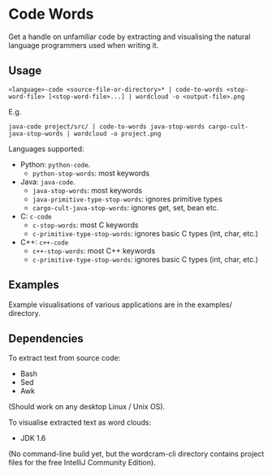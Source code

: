 Code Words
==========

Get a handle on unfamiliar code by extracting and visualising the natural language programmers used when writing it.

Usage
-----

    <language>-code <source-file-or-directory>* | code-to-words <stop-word-file> [<stop-word-file>...] | wordcloud -o <output-file>.png

E.g.

    java-code project/src/ | code-to-words java-stop-words cargo-cult-java-stop-words | wordcloud -o project.png


Languages supported:

 * Python: `python-code`.
     * `python-stop-words`: most keywords
 * Java: `java-code`.
     * `java-stop-words`: most keywords
     * `java-primitive-type-stop-words`: ignores primitive types
     * `cargo-cult-java-stop-words`: ignores get, set, bean etc.
 * C: `c-code`
     * `c-stop-words`: most C keywords
     * `c-primitive-type-stop-words`: ignores basic C types (int, char, etc.)
 * C++: `c++-code`
     * `c++-stop-words`: most C++ keywords
     * `c-primitive-type-stop-words`: ignores basic C types (int, char, etc.)


Examples
--------

Example visualisations of various applications are in the examples/ directory.


Dependencies
------------

To extract text from source code:

 * Bash
 * Sed
 * Awk

(Should work on any desktop Linux / Unix OS).

To visualise extracted text as word clouds:

 * JDK 1.6

(No command-line build yet, but the wordcram-cli directory contains project files for the free IntelliJ Community Edition).

